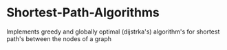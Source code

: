 # Shortest-Path-Algorithms
Implements greedy and globally optimal (dijstrka's) algorithm's for shortest path's between the nodes of a graph
